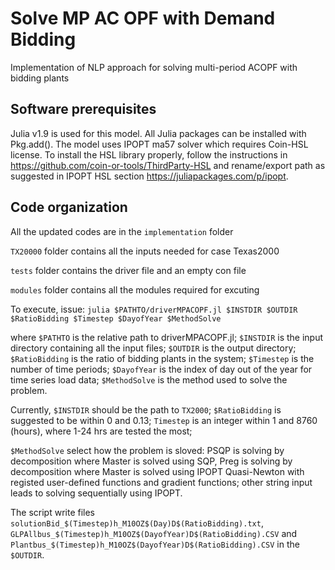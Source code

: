 # Solve MP AC OPF with Demand Bidding
Implementation of NLP approach for solving multi-period ACOPF with bidding plants

## Software prerequisites
Julia v1.9 is used for this model. All Julia packages can be installed with Pkg.add(). The model uses IPOPT ma57 solver which requires Coin-HSL license. To install the HSL library properly, follow the instructions in https://github.com/coin-or-tools/ThirdParty-HSL and rename/export path as suggested in IPOPT HSL section https://juliapackages.com/p/ipopt. 

## Code organization 
All the updated codes are in the ``implementation`` folder

``TX20000`` folder contains all the inputs needed for case Texas2000

``tests`` folder contains the driver file and an empty con file

``modules`` folder contains all the modules required for excuting

To execute, issue: 
``julia $PATHTO/driverMPACOPF.jl $INSTDIR $OUTDIR $RatioBidding $Timestep $DayofYear $MethodSolve``

where ``$PATHTO`` is the relative path to driverMPACOPF.jl; ``$INSTDIR`` is the input directory containing all the input files; ``$OUTDIR`` is the output directory; ``$RatioBidding`` is the ratio of bidding plants in the system; ``$Timestep`` is the number of time periods; ``$DayofYear`` is the index of day out of the year for time series load data; ``$MethodSolve`` is the method used to solve the problem.

Currently, ``$INSTDIR`` should be the path to ``TX2000``; ``$RatioBidding`` is suggested to be within 0 and 0.13; ``Timestep`` is an integer within 1 and 8760 (hours), where 1-24 hrs are tested the most;  

``$MethodSolve`` select how the problem is sloved: PSQP is solving by decomposition where Master is solved using SQP, Preg is solving by decomposition where Master is solved using IPOPT Quasi-Newton with registed user-defined functions and gradient functions; other string input leads to solving sequentially using IPOPT.

The script write files ``solutionBid_$(Timestep)h_M10OZ$(Day)D$(RatioBidding).txt``, ``GLPAllbus_$(Timestep)h_M10OZ$(DayofYear)D$(RatioBidding).CSV`` and ``Plantbus_$(Timestep)h_M10OZ$(DayofYear)D$(RatioBidding).CSV`` in the ``$OUTDIR``.